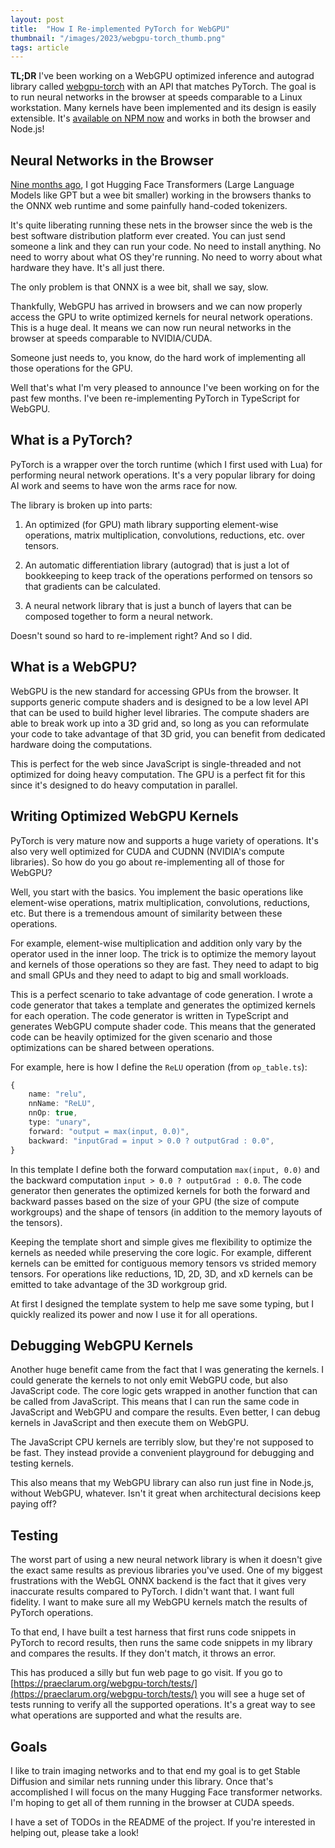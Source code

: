 ```yaml
---
layout: post
title:  "How I Re-implemented PyTorch for WebGPU"
thumbnail: "/images/2023/webgpu-torch_thumb.png"
tags: article
---
```


**TL;DR** I've been working on a WebGPU optimized inference and autograd library called [webgpu-torch](https://github.com/praeclarum/webgpu-torch) with an API that matches PyTorch. The goal is to run neural networks in the browser at speeds comparable to a Linux workstation. Many kernels have been implemented and its design is easily extensible. It's [available on NPM now](https://www.npmjs.com/package/webgpu-torch) and works in both the browser and Node.js!

## Neural Networks in the Browser

[Nine months ago](https://github.com/praeclarum/transformers-js), I got Hugging Face Transformers (Large Language Models like GPT but a wee bit smaller) working in the browsers thanks to the ONNX web runtime and some painfully hand-coded tokenizers.

It's quite liberating running these nets in the browser since the web is the best software distribution platform ever created. You can just send someone a link and they can run your code. No need to install anything. No need to worry about what OS they're running. No need to worry about what hardware they have. It's all just there.

The only problem is that ONNX is a wee bit, shall we say, slow.

Thankfully, WebGPU has arrived in browsers and we can now properly access the GPU to write optimized kernels for neural network operations. This is a huge deal. It means we can now run neural networks in the browser at speeds comparable to NVIDIA/CUDA.

Someone just needs to, you know, do the hard work of implementing all those operations for the GPU.

Well that's what I'm very pleased to announce I've been working on for the past few months. I've been re-implementing PyTorch in TypeScript for WebGPU.

## What is a PyTorch?

PyTorch is a wrapper over the torch runtime (which I first used with Lua) for performing neural network operations. It's a very popular library for doing AI work and seems to have won the arms race for now.

The library is broken up into parts:

1. An optimized (for GPU) math library supporting element-wise operations, matrix multiplication, convolutions, reductions, etc. over tensors.

2. An automatic differentiation library (autograd) that is just a lot of bookkeeping to keep track of the operations performed on tensors so that gradients can be calculated.

3. A neural network library that is just a bunch of layers that can be composed together to form a neural network.

Doesn't sound so hard to re-implement right? And so I did.

## What is a WebGPU?

WebGPU is the new standard for accessing GPUs from the browser. It supports generic compute shaders and is designed to be a low level API that can be used to build higher level libraries. The compute shaders are able to break work up into a 3D grid and, so long as you can reformulate your code to take advantage of that 3D grid, you can benefit from dedicated hardware doing the computations.

This is perfect for the web since JavaScript is single-threaded and not optimized for doing heavy computation. The GPU is a perfect fit for this since it's designed to do heavy computation in parallel.

## Writing Optimized WebGPU Kernels

PyTorch is very mature now and supports a huge variety of operations. It's also very well optimized for CUDA and CUDNN (NVIDIA's compute libraries). So how do you go about re-implementing all of those for WebGPU?

Well, you start with the basics. You implement the basic operations like element-wise operations, matrix multiplication, convolutions, reductions, etc. But there is a tremendous amount of similarity between these operations.

For example, element-wise multiplication and addition only vary by the operator used in the inner loop. The trick is to optimize the memory layout and kernels of those operations so they are fast. They need to adapt to big and small GPUs and they need to adapt to big and small workloads.

This is a perfect scenario to take advantage of code generation. I wrote a code generator that takes a template and generates the optimized kernels for each operation. The code generator is written in TypeScript and generates WebGPU compute shader code. This means that the generated code can be heavily optimized for the given scenario and those optimizations can be shared between operations.

For example, here is how I define the `ReLU` operation (from `op_table.ts`):

```typescript
{
    name: "relu",
    nnName: "ReLU",
    nnOp: true,
    type: "unary",
    forward: "output = max(input, 0.0)",
    backward: "inputGrad = input > 0.0 ? outputGrad : 0.0",
}
```

In this template I define both the forward computation `max(input, 0.0)` and the backward computation `input > 0.0 ? outputGrad : 0.0`. The code generator then generates the optimized kernels for both the forward and backward passes based on the size of your GPU (the size of compute workgroups) and the shape of tensors (in addition to the memory layouts of the tensors).

Keeping the template short and simple gives me flexibility to optimize the kernels as needed while preserving the core logic. For example, different kernels can be emitted for contiguous memory tensors vs strided memory tensors. For operations like reductions, 1D, 2D, 3D, and xD kernels can be emitted to take advantage of the 3D workgroup grid.

At first I designed the template system to help me save some typing, but I quickly realized its power and now I use it for all operations.

## Debugging WebGPU Kernels

Another huge benefit came from the fact that I was generating the kernels. I could generate the kernels to not only emit WebGPU code, but also JavaScript code. The core logic gets wrapped in another function that can be called from JavaScript. This means that I can run the same code in JavaScript and WebGPU and compare the results. Even better, I can debug kernels in JavaScript and then execute them on WebGPU.

The JavaScript CPU kernels are terribly slow, but they're not supposed to be fast. They instead provide a convenient playground for debugging and testing kernels.

This also means that my WebGPU library can also run just fine in Node.js, without WebGPU, whatever. Isn't it great when architectural decisions keep paying off?

## Testing

The worst part of using a new neural network library is when it doesn't give the exact same results as previous libraries you've used. One of my biggest frustrations with the WebGL ONNX backend is the fact that it gives very inaccurate results compared to PyTorch. I didn't want that. I want full fidelity. I want to make sure all my WebGPU kernels match the results of PyTorch operations.

To that end, I have built a test harness that first runs code snippets in PyTorch to record results, then runs the same code snippets in my library and compares the results. If they don't match, it throws an error.

This has produced a silly but fun web page to go visit. If you go to [https://praeclarum.org/webgpu-torch/tests/](https://praeclarum.org/webgpu-torch/tests/) you will see a huge set of tests running to verify all the supported operations. It's a great way to see what operations are supported and what the results are.

## Goals

I like to train imaging networks and to that end my goal is to get Stable Diffusion and similar nets running under this library. Once that's accomplished I will focus on the many Hugging Face transformer networks. I'm hoping to get all of them running in the browser at CUDA speeds.

I have a set of TODOs in the README of the project. If you're interested in helping out, please take a look!
